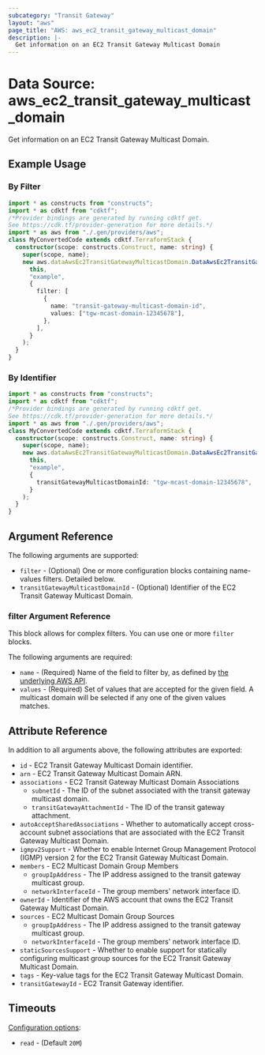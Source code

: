 ```yaml
---
subcategory: "Transit Gateway"
layout: "aws"
page_title: "AWS: aws_ec2_transit_gateway_multicast_domain"
description: |-
  Get information on an EC2 Transit Gateway Multicast Domain
---
```


# Data Source: aws_ec2_transit_gateway_multicast_domain

Get information on an EC2 Transit Gateway Multicast Domain.

## Example Usage

### By Filter

```typescript
import * as constructs from "constructs";
import * as cdktf from "cdktf";
/*Provider bindings are generated by running cdktf get.
See https://cdk.tf/provider-generation for more details.*/
import * as aws from "./.gen/providers/aws";
class MyConvertedCode extends cdktf.TerraformStack {
  constructor(scope: constructs.Construct, name: string) {
    super(scope, name);
    new aws.dataAwsEc2TransitGatewayMulticastDomain.DataAwsEc2TransitGatewayMulticastDomain(
      this,
      "example",
      {
        filter: [
          {
            name: "transit-gateway-multicast-domain-id",
            values: ["tgw-mcast-domain-12345678"],
          },
        ],
      }
    );
  }
}

```

### By Identifier

```typescript
import * as constructs from "constructs";
import * as cdktf from "cdktf";
/*Provider bindings are generated by running cdktf get.
See https://cdk.tf/provider-generation for more details.*/
import * as aws from "./.gen/providers/aws";
class MyConvertedCode extends cdktf.TerraformStack {
  constructor(scope: constructs.Construct, name: string) {
    super(scope, name);
    new aws.dataAwsEc2TransitGatewayMulticastDomain.DataAwsEc2TransitGatewayMulticastDomain(
      this,
      "example",
      {
        transitGatewayMulticastDomainId: "tgw-mcast-domain-12345678",
      }
    );
  }
}

```

## Argument Reference

The following arguments are supported:

* `filter` - (Optional) One or more configuration blocks containing name-values filters. Detailed below.
* `transitGatewayMulticastDomainId` - (Optional) Identifier of the EC2 Transit Gateway Multicast Domain.

### filter Argument Reference

This block allows for complex filters. You can use one or more `filter` blocks.

The following arguments are required:

* `name` - (Required) Name of the field to filter by, as defined by [the underlying AWS API](https://docs.aws.amazon.com/AWSEC2/latest/APIReference/API_DescribeTransitGatewayMulticastDomains.html).
* `values` - (Required) Set of values that are accepted for the given field. A multicast domain will be selected if any one of the given values matches.

## Attribute Reference

In addition to all arguments above, the following attributes are exported:

* `id` - EC2 Transit Gateway Multicast Domain identifier.
* `arn` - EC2 Transit Gateway Multicast Domain ARN.
* `associations` - EC2 Transit Gateway Multicast Domain Associations
    * `subnetId` - The ID of the subnet associated with the transit gateway multicast domain.
    * `transitGatewayAttachmentId` - The ID of the transit gateway attachment.
* `autoAcceptSharedAssociations` - Whether to automatically accept cross-account subnet associations that are associated with the EC2 Transit Gateway Multicast Domain.
* `igmpv2Support` - Whether to enable Internet Group Management Protocol (IGMP) version 2 for the EC2 Transit Gateway Multicast Domain.
* `members` - EC2 Multicast Domain Group Members
    * `groupIpAddress` - The IP address assigned to the transit gateway multicast group.
    * `networkInterfaceId` - The group members' network interface ID.
* `ownerId` - Identifier of the AWS account that owns the EC2 Transit Gateway Multicast Domain.
* `sources` - EC2 Multicast Domain Group Sources
    * `groupIpAddress` - The IP address assigned to the transit gateway multicast group.
    * `networkInterfaceId` - The group members' network interface ID.
* `staticSourcesSupport` - Whether to enable support for statically configuring multicast group sources for the EC2 Transit Gateway Multicast Domain.
* `tags` - Key-value tags for the EC2 Transit Gateway Multicast Domain.
* `transitGatewayId` - EC2 Transit Gateway identifier.

## Timeouts

[Configuration options](https://developer.hashicorp.com/terraform/language/resources/syntax#operation-timeouts):

- `read` - (Default `20M`)

<!-- cache-key: cdktf-0.17.0-pre.15 input-7fcf121a6afa9b103a4a9aa8daf6635896a64eb12f56c34cc8bd881e1042d110 -->
